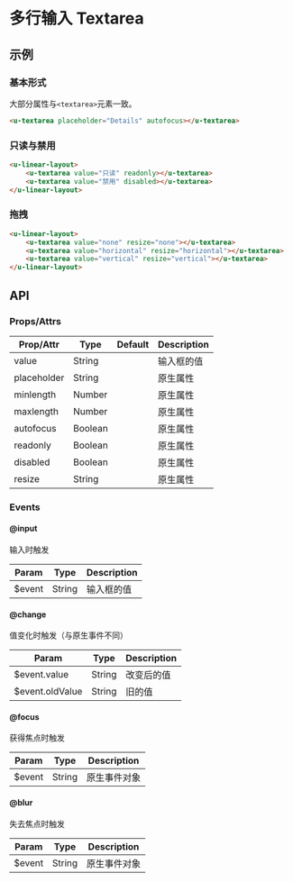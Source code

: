 # 多行输入 Textarea

## 示例
### 基本形式

大部分属性与`<textarea>`元素一致。

``` html
<u-textarea placeholder="Details" autofocus></u-textarea>
```

### 只读与禁用

``` html
<u-linear-layout>
    <u-textarea value="只读" readonly></u-textarea>
    <u-textarea value="禁用" disabled></u-textarea>
</u-linear-layout>
```
### 拖拽

``` html
<u-linear-layout>
    <u-textarea value="none" resize="none"></u-textarea>
    <u-textarea value="horizontal" resize="horizontal"></u-textarea>
    <u-textarea value="vertical" resize="vertical"></u-textarea>
</u-linear-layout>
```

## API
### Props/Attrs

| Prop/Attr | Type | Default | Description |
| --------- | ---- | ------- | ----------- |
| value | String | | 输入框的值 |
| placeholder | String | | 原生属性 |
| minlength | Number | | 原生属性 |
| maxlength | Number | | 原生属性 |
| autofocus | Boolean | | 原生属性 |
| readonly | Boolean | | 原生属性 |
| disabled | Boolean | | 原生属性 |
| resize | String | | 原生属性 |

<!-- | autosize | String | `'none'` | 自适应内容宽高。可选值：`none`、`both`、`horizontal`、`vertical` | -->


### Events
#### @input

输入时触发

| Param | Type | Description |
| ----- | ---- | ----------- |
| $event | String | 输入框的值 |

#### @change

值变化时触发（与原生事件不同）

| Param | Type | Description |
| ----- | ---- | ----------- |
| $event.value | String | 改变后的值 |
| $event.oldValue | String | 旧的值 |

#### @focus

获得焦点时触发

| Param | Type | Description |
| ----- | ---- | ----------- |
| $event | String | 原生事件对象 |

#### @blur

失去焦点时触发

| Param | Type | Description |
| ----- | ---- | ----------- |
| $event | String | 原生事件对象 |
